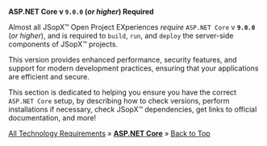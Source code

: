 ﻿

**ASP.NET Core v `9.0.0` (_or higher_) Required**
 
Almost all JSopX™ Open Project EXperiences _require_ `ASP.NET Core` v **`9.0.0`** (_or higher_), and is required to `build`, `run`, and `deploy` the server-side components of JSopX™ projects. 

This version provides enhanced performance, security features, and support for modern development practices, ensuring that your applications are efficient and secure.

This section is dedicated to helping you ensure you have the correct `ASP.NET Core` setup, by describing how to check versions, perform installations if necessary, check JSopX™ dependencies, get links to official documentation, and more!


[All Technology Requirements](https://github.com/JasonSilvestri/JSopX.BridgeTooFar/blob/master/JSopX.BridgeTooFar/Docs/Master/JSopX/Technologies.md)  »  [**ASP.NET Core**](#aspnet-core)  »  [Back to Top](#table-of-contents)